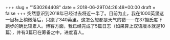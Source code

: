 +++
slug = "1530264408"
date = 2018-06-29T04:26:48+00:00
draft = false
+++
突然意识到2018年已经过去将近一半了。目前为止，我在1000英里这一目标上稍微落后，只跑了340英里。这怎么想都是天气的错——在37摄氏度下跑步的确比较累人。博客方面，我已经完成了5篇日志（如果算上双语版本就是10篇），并有3篇已在筹备之中，进度喜人。